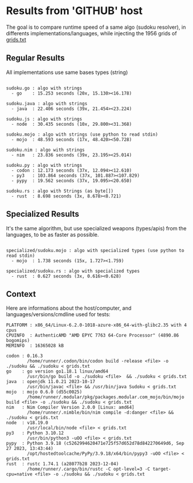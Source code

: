 # Results from 'GITHUB' host

The goal is to compare runtime speed of a same algo (sudoku resolver), in differents implementations/languages, while injecting the 1956 grids of [grids.txt](grids.txt)

## Regular Results

All implementations use same bases types (string)

```

sudoku.go : algo with strings
  - go    : 15.253 seconds (20x, 15.130><16.178)

sudoku.java : algo with strings
  - java  : 22.406 seconds (39x, 21.454><23.224)

sudoku.js : algo with strings
  - node  : 30.435 seconds (10x, 29.800><31.368)

sudoku.mojo : algo with strings (use python to read stdin)
  - mojo  : 48.593 seconds (17x, 48.420><50.728)

sudoku.nim : algo with strings
  - nim   : 23.836 seconds (39x, 23.195><25.014)

sudoku.py : algo with strings
  - codon : 12.173 seconds (37x, 12.094><12.610)
  - py3   : 103.864 seconds (37x, 101.887><107.829)
  - pypy  : 19.562 seconds (37x, 19.095><20.650)

sudoku.rs : algo with Strings (as byte[])
  - rust  : 8.698 seconds (3x, 8.678><8.721)

```

## Specialized Results

It's the same algorithm, but use specialized weapons (types/apis) from the languages, to be as faster as possible.

```

specialized/sudoku.mojo : algo with specialized types (use python to read stdin)
  - mojo  : 1.738 seconds (15x, 1.727><1.759)

specialized/sudoku.rs : algo with specialized types
  - rust  : 0.627 seconds (3x, 0.616><0.628)

```
## Context

Here are informations about the host/computer, and languages/versions/cmdline used for tests:
```
PLATFORM : x86_64/Linux-6.2.0-1018-azure-x86_64-with-glibc2.35 with 4 cpus
CPUINFO  : AuthenticAMD "AMD EPYC 7763 64-Core Processor" (4890.86 bogomips)
MEMINFO  : 16365028 kB

codon : 0.16.3
        /home/runner/.codon/bin/codon build -release <file> -o ./sudoku && ./sudoku < grids.txt
go    : go version go1.18.1 linux/amd64
        /usr/bin/go build -o ./sudoku <file>  && ./sudoku < grids.txt
java  : openjdk 11.0.21 2023-10-17
        /usr/bin/javac <file> && /usr/bin/java Sudoku < grids.txt
mojo  : mojo 0.6.0 (d55c0025)
        /home/runner/.modular/pkg/packages.modular.com_mojo/bin/mojo build <file> -o ./sudoku && ./sudoku < grids.txt
nim   : Nim Compiler Version 2.0.0 [Linux: amd64]
        /home/runner/.nimble/bin/nim compile -d:danger <file> && ./sudoku < grids.txt
node  : v18.19.0
        /usr/local/bin/node <file> < grids.txt
py3   : Python 3.10.12
        /usr/bin/python3 -uOO <file> < grids.txt
pypy  : Python 3.9.18 (c5262994620471e725f57d652d78d842270649d6, Sep 27 2023, 13:43:44)
        /opt/hostedtoolcache/PyPy/3.9.18/x64/bin/pypy3 -uOO <file> < grids.txt
rust  : rustc 1.74.1 (a28077b28 2023-12-04)
        /home/runner/.cargo/bin/rustc -C opt-level=3 -C target-cpu=native <file> -o ./sudoku && ./sudoku < grids.txt

```


